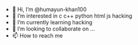 - 👋 Hi, I’m @humayun-khan100
- 👀 I’m interested in c c++ python html js hacking 
- 🌱 I’m currently learning hacking
- 💞️ I’m looking to collaborate on ...
- 📫 How to reach me 

<!---
humayun-khan100/humayun-khan100 is a ✨ special ✨ repository because its `README.md` (this file) appears on your GitHub profile.
You can click the Preview link to take a look at your changes.
--->
